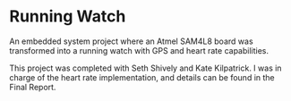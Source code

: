 # Running Watch
 An embedded system project where an Atmel SAM4L8 board was transformed into a running watch with GPS and heart rate capabilities.

 This project was completed with Seth Shively and Kate Kilpatrick.
 I was in charge of the heart rate implementation, and details can be found in the Final Report.
